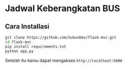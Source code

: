 # Jadwal Keberangkatan BUS

## Cara Installasi

```bash
git clone https://github.com/SukunDev/flask-mvc.git
cd flask-mvc
pip install requirements.txt
python app.py
```

Setelah itu kamu dapat mengakses `http://localhost:5000`
